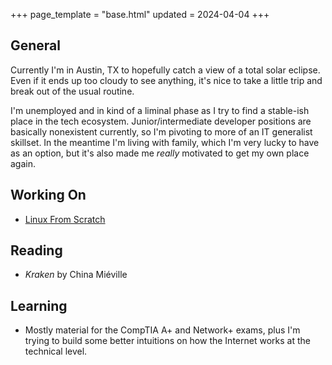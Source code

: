 +++
page_template = "base.html"
updated = 2024-04-04
+++

## General
Currently I'm in Austin, TX to hopefully catch a view of a total solar eclipse. Even if it ends up too cloudy to see anything, it's nice to take a little trip and break out of the usual routine.

I'm unemployed and in kind of a liminal phase as I try to find a stable-ish place in the tech ecosystem. Junior/intermediate developer positions are basically nonexistent currently, so I'm pivoting to more of an IT generalist skillset. In the meantime I'm living with family, which I'm very lucky to have as an option, but it's also made me *really* motivated to get my own place again.

## Working On
- [Linux From Scratch](https://www.linuxfromscratch.org/lfs/view/stable/index.html)

## Reading
- *Kraken* by China Miéville

## Learning
- Mostly material for the CompTIA A+ and Network+ exams, plus I'm trying to build some better intuitions on how the Internet works at the technical level. 


